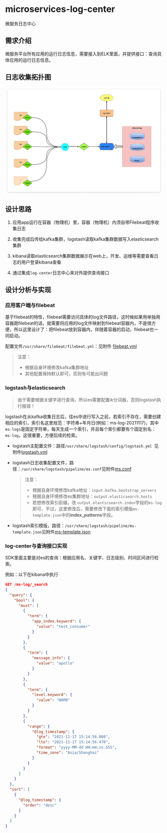 # microservices-log-center
微服务日志中心

## 需求介绍

微服务平台所有应用的运行日志信息，需要接入到ELK里面，并提供接口：查询具体应用的运行日志信息。

## 日志收集拓扑图

![](assets/RdGkYK1637203429769.png)

## 设计思路

1. 应用app运行在容器（物理机）里，容器（物理机）内须自带Filebeat程序收集日志

2. 收集完成后传给kafka集群，logstash读取kafka集群数据写入elasticsearch集群

3. kibana读取elasticsearch集群数据展示在web上，开发、运维等需要查看日志的用户登录kibana查看

4. 通过集成`log-center`日志中心来对外提供查询接口

   

## 设计分析与实现

### 应用客户端与filebeat

基于filebeat的特性，filebeat需要访问具体的log文件路径，这时候如果用单独用容器跑filebeat的话，就需要将应用的log文件映射到filebeat容器内，不是很方便，所以这里设计了：把filebeat放到容器内，伴随着容器的启动，filebeat也一同启动。

配置文件`/usr/share/filebeat/filebeat.yml`：见附件 [filebeat.yml](conf/filebeat.yml)

> 注意：
>
> - 根据自身环境修改kafka集群地址
> - 其他配置保持默认即可，否则有可能出问题



### logstash与elasticsearch

>由于需要根据关键字进行查询，所以es需要配置ik分词器，否则logstash执行报错！

logstash在从kafka收集日志后，往es中进行写入之前，若索引不存在，需要创建相应的索引，索引名这里规范：字符串+年月日(例如：ms-log-20211117)，其中`ms-logs`是固定字符串，每天生成一个索引，并且每个索引都要有个固定别名：`ms-log`，这很重要，方便后续的检索。

- logstash主配置文件：路径`/usr/share/logstash/config/logstash.yml `见附件[logstash.yml](conf/logstash.yml)

- logstash日志收集配置文件，路径：`/usr/share/logstash/pipeline/ms.conf`见附件[ms.conf](conf/ms.conf)

  >注意：
  >
  >- 根据自身环境修改kafka地址：`input.kafka.bootstrap_servers`
  >- 根据自身环境修改es集群地址：`output.elasticsearch.hosts`
  >- 若想修改索引前缀，改 `output.elasticsearch.index`字段的`ms-log`即可，不过，这里修改后，需要修改下面的索引模版`ms-template.json`中的**index_patterns**字段。

- logstash索引模版，路径：`/usr/share/logstash/pipeline/ms-template.json`见附件[ms-template.json](conf/ms-template.json)

### log-center与查询接口实现

SDK里面主要是对es的查询：根据应用名、关键字、日志级别、时间区间进行检索。

例如：以下在kibana中执行

```json
GET /ms-log/_search
{
  "query": {
    "bool": {
      "must": [
        {
          "term": {
            "app_index.keyword": {
              "value": "test_consumer"
            }
          }
        },
        {
          "term": {
            "message_info": {
              "value": "apollo"
            }
          }
        },
        {
          "term": {
            "level.keyword": {
              "value": "WARN"
            }
          }
        },
        {
          "range": {
            "@log_timestamp": {
              "gte": "2021-11-17 15:14:56.000",
              "lte": "2021-11-17 15:14:56.470",
              "format": "yyyy-MM-dd HH:mm:ss.SSS",
              "time_zone": "Asia/Shanghai"
            }
          }
        }
      ]
    }
  },
  "sort": [
    {
      "@log_timestamp": {
        "order": "desc"
      }
    }
  ]
}
```
